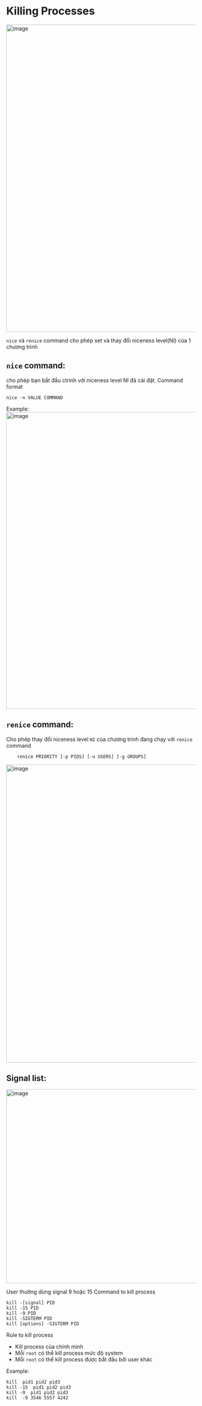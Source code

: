 # Killing Processes

<img width="818" alt="image" src="https://user-images.githubusercontent.com/54473576/222033114-805ac483-160b-4a0d-929f-7afbee8c4e85.png">

`nice` và `renice` command cho phép set và thay đổi niceness level(NI) của 1 chương trình

## `nice` command:

cho phép bạn bắt đầu ctrình với niceness level NI đã cài đặt. Command format

```
nice -n VALUE COMMAND
```

Example:
<img width="790" alt="image" src="https://user-images.githubusercontent.com/54473576/222035426-624228d2-0619-40cc-8035-6fa3598b4437.png">

## `renice` command:

Cho phép thay đổi niceness level `NI` của chương trình đang chạy với `renice` command

```
    renice PRIORITY [-p PIDS] [-u USERS] [-g GROUPS]
```

<img width="793" alt="image" src="https://user-images.githubusercontent.com/54473576/222035576-8601bb32-536e-49e1-bd04-fd69ec249dd6.png">

## Signal list:

<img width="516" alt="image" src="https://user-images.githubusercontent.com/54473576/220282044-917127e9-0e6f-4bda-b4d4-7eac855b81ba.png">

User thường dùng signal 9 hoặc 15
Command to kill process

```
kill -[signal] PID
kill -15 PID
kill -9 PID
kill -SIGTERM PID
kill [options] -SIGTERM PID
```

Rule to kill process

- Kill process của chính mình
- Mỗi `root` có thể kill process mức độ system
- Mỗi `root` có thể kill process được bắt đầu bởi user khác

Example:

```
kill  pid1 pid2 pid3
kill -15  pid1 pid2 pid3
kill -9  pid1 pid2 pid3
kill  -9 3546 5557 4242
```
